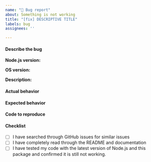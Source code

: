 ```yaml
---
name: "🐛 Bug report"
about: Something is not working
title: "[fix] DESCRIPTIVE TITLE"
labels: bug
assignees: ''

---
```


#### Describe the bug

**Node.js version:** <!-- Write your Node.js version. -->

**OS version:** <!-- Write your operating system and version. -->

**Description:** <!-- A clear and concise description of what the bug is. -->

#### Actual behavior

<!-- Write actual behavior here. -->

#### Expected behavior

<!-- Write expected behavior here. -->

#### Code to reproduce

<!-- Share code to reproduce here inside a code formatted block, gist, or a repository we can clone to reproduce. -->

<!--
We encourage you to submit a pull request with a failing test:

1) This will make it more likely for us to prioritize your issue.
2) It's a good way to prove that the issue is related to this project and not your code.

Example: <https://github.com/avajs/ava/blob/master/docs/01-writing-tests.md#failing-tests>
-->

#### Checklist

- [ ] I have searched through GitHub issues for similar issues
- [ ] I have completely read through the README and documentation
- [ ] I have tested my code with the latest version of Node.js and this package and confirmed it is still not working.
